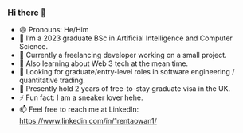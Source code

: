 ### Hi there 👋

<!--
**ren-tao01/ren-tao01** is a ✨ _special_ ✨ repository because its `README.md` (this file) appears on your GitHub profile.
- 👯 I’m looking to collaborate on ...
- 🤔 I’m looking for help with ...
- 🔭 Ion!!!
- 💬 Ask me about ...
- 📫 How to reach me: ...
-->

- 😄 Pronouns: He/Him
- 🌱 I’m a 2023 graduate BSc in Artificial Intelligence and Computer Science.
- :beginner: Currently a freelancing developer working on a small project.
- 🔭 Also learning about Web 3 tech at the mean time.
- 🤝 Looking for graduate/entry-level roles in software engineering / quantitative trading.
- 🧍 Presently hold 2 years of free-to-stay graduate visa in the UK. 
- ⚡ Fun fact: I am a sneaker lover hehe.
- 📫 Feel free to reach me at LinkedIn: https://www.linkedin.com/in/1rentaowan1/
